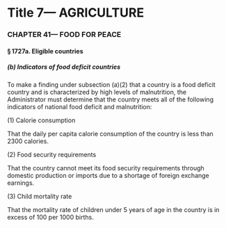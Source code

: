 
# Title 7— AGRICULTURE
### CHAPTER 41— FOOD FOR PEACE
#### § 1727a. Eligible countries
##### (b) Indicators of food deficit countries

To make a finding under subsection (a)(2) that a country is a food deficit country and is characterized by high levels of malnutrition, the Administrator must determine that the country meets all of the following indicators of national food deficit and malnutrition:

(1) Calorie consumption

That the daily per capita calorie consumption of the country is less than 2300 calories.

(2) Food security requirements

That the country cannot meet its food security requirements through domestic production or imports due to a shortage of foreign exchange earnings.

(3) Child mortality rate

That the mortality rate of children under 5 years of age in the country is in excess of 100 per 1000 births.
